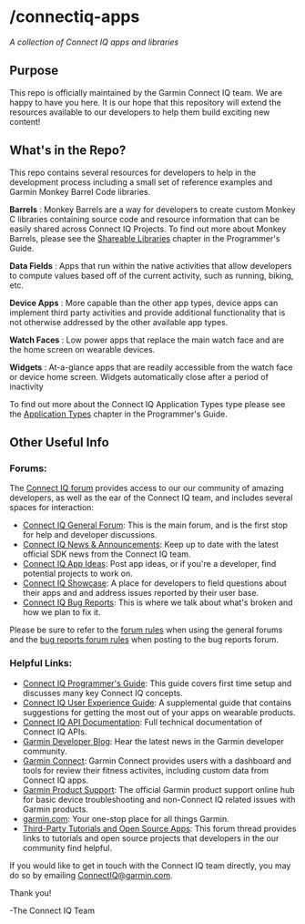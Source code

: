 # /connectiq-apps
_A collection of Connect IQ apps and libraries_

## Purpose
This repo is officially maintained by the Garmin Connect IQ team. We are happy to have you here. It is our hope that this repository will extend the resources available to our developers to help them build exciting new content!

## What's in the Repo?
This repo contains several resources for developers to help in the development process including a small set of reference examples and Garmin Monkey Barrel Code libraries.

**Barrels**
:   Monkey Barrels are a way for developers to create custom Monkey C libraries containing source code and resource information that can be easily shared across Connect IQ Projects. To find out more about Monkey Barrels, please see the <a href="https://developer.garmin.com/connect-iq/programmers-guide/shareable-libraries/">Shareable Libraries</a> chapter in the Programmer's Guide.

**Data Fields**
:   Apps that run within the native activities that allow developers to compute values based off of the current activity, such as running, biking, etc.

**Device Apps**
:    More capable than the other app types, device apps can implement third party activities and provide additional functionality that is not otherwise addressed by the other available app types.

**Watch Faces**
:   Low power apps that replace the main watch face and are the home screen on wearable devices.

**Widgets**
:   At-a-glance apps that are readily accessible from the watch face or device home screen. Widgets automatically close after a period of inactivity

To find out more about the Connect IQ Application Types type please see the <a href="https://developer.garmin.com/connect-iq/programmers-guide/application-types/">Application Types</a> chapter in the Programmer's Guide.

## Other Useful Info

### Forums:
The [Connect IQ forum] provides access to our our community of amazing developers, as well as the ear of the Connect IQ team, and includes several spaces for interaction:

* [Connect IQ General Forum][Connect IQ Forum]: This is the main forum, and is the first stop for help and developer discussions.
* [Connect IQ News & Announcements]: Keep up to date with the latest official SDK news from the Connect IQ team.
* [Connect IQ App Ideas]: Post app ideas, or if you're a developer, find potential projects to work on.
* [Connect IQ Showcase]: A place for developers to field questions about their apps and and address issues reported by their user base.
* [Connect IQ Bug Reports]: This is where we talk about what's broken and how we plan to fix it.

Please be sure to refer to the <a href="https://forums.garmin.com/forum/developers/connect-iq/1265032-forum-rules">forum rules</a> when using the general forums and the <a href="https://forums.garmin.com/forum/developers/connect-iq/connect-iq-bug-reports/147455-bug-reports-forum-rules">bug reports forum rules</a> when posting to the bug reports forum.

### Helpful Links:
* [Connect IQ Programmer's Guide]: This guide covers first time setup and discusses many key Connect IQ concepts.
* [Connect IQ User Experience Guide]: A supplemental guide that contains suggestions for getting the most out of your apps on wearable products.
* [Connect IQ API Documentation]: Full technical documentation of Connect IQ APIs.
* [Garmin Developer Blog]: Hear the latest news in the Garmin developer community.
* [Garmin Connect]: Garmin Connect provides users with a dashboard and tools for review their fitness activites, including custom data from Connect IQ apps.
* [Garmin Product Support]: The official Garmin product support online hub for basic device troubleshooting and non-Connect IQ related issues with Garmin products.
* [garmin.com]: Your one-stop place for all things Garmin.
* [Third-Party Tutorials and Open Source Apps]: This forum thread provides links to tutorials and open source projects that developers in the our community find helpful.

If you would like to get in touch with the Connect IQ team directly, you may do so by emailing <a href="mailto:ConnectIQ@garmin.com?subject=GitHub%20Contact:" target="_top">ConnectIQ@garmin.com</a>.

Thank you!

-The Connect IQ Team

[Connect IQ Forum]: https://forums.garmin.com/forum/developers/connect-iq
[Connect IQ News & Announcements]: https://forums.garmin.com/forum/developers/connect-iq/connect-iq-news-announcements
[Connect IQ App Ideas]: https://forums.garmin.com/forum/developers/connect-iq/connect-iq-app-ideas
[Connect IQ Showcase]: https://forums.garmin.com/forum/developers/connect-iq/connect-iq-showcase
[Connect IQ Bug Reports]: https://forums.garmin.com/forum/developers/connect-iq/connect-iq-bug-reports
[Connect IQ Programmer's Guide]: https://developer.garmin.com/connect-iq/programmers-guide/
[Connect IQ User Experience Guide]: https://developer.garmin.com/connect-iq/user-experience-guide/
[Connect IQ API Documentation]: https://developer.garmin.com/connect-iq/api-docs/
[Garmin Developer Blog]: https://developer.garmin.com/blog
[Garmin Connect]: https://connect.garmin.com
[Garmin Product Support]: https://support.garmin.com/
[garmin.com]: https://www.garmin.com/
[Third-Party Tutorials and Open Source Apps]: https://forums.garmin.com/forum/developers/connect-iq/154074-overview-of-connect-iq-apps-accompanied-with-source-code
